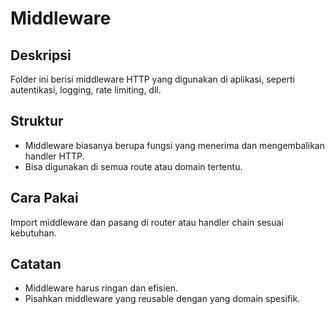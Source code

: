 # Middleware

## Deskripsi
Folder ini berisi middleware HTTP yang digunakan di aplikasi, seperti autentikasi, logging, rate limiting, dll.

## Struktur
- Middleware biasanya berupa fungsi yang menerima dan mengembalikan handler HTTP.  
- Bisa digunakan di semua route atau domain tertentu.

## Cara Pakai
Import middleware dan pasang di router atau handler chain sesuai kebutuhan.

## Catatan
- Middleware harus ringan dan efisien.  
- Pisahkan middleware yang reusable dengan yang domain spesifik.
